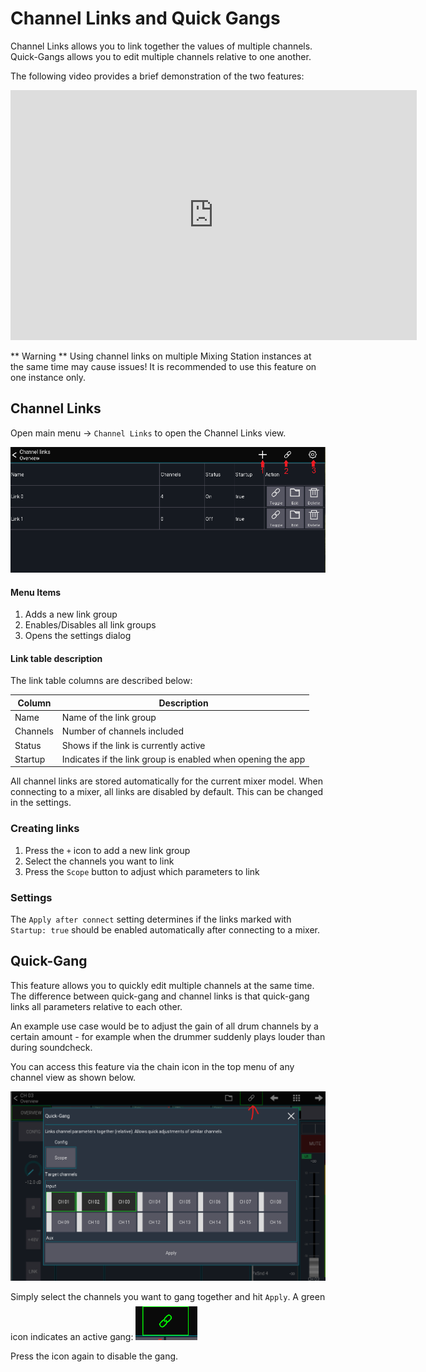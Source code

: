 # Channel Links and Quick Gangs
Channel Links allows you to link together the values of multiple channels.
Quick-Gangs allows you to edit multiple channels relative to one another.

The following video provides a brief demonstration of the two features:
<div class="video-wrapper">
  <iframe width="650" height="400" src="https://www.youtube.com/embed/dLx8Jjchq7s" frameborder="0" allowfullscreen></iframe>
</div>

** Warning ** Using channel links on multiple Mixing Station instances at the same time may cause issues!
It is recommended to use this feature on one instance only.

## Channel Links
Open main menu -> `Channel Links` to open the Channel Links view.

![overview](img/chlinks/overview.png)

#### Menu Items
1. Adds a new link group
2. Enables/Disables all link groups
3. Opens the settings dialog

#### Link table description
The link table columns are described below:

| Column   | Description                                                       | 
|----------|-------------------------------------------------------------------|
| Name     | Name of the link group                                            |
| Channels | Number of channels included                                       |
| Status   | Shows if the link is currently active                             |
| Startup  | Indicates if the link group is enabled when opening the app |


All channel links are stored automatically for the current mixer model.
When connecting to a mixer, all links are disabled by default. This can be changed in the settings.


### Creating links
1. Press the `+` icon to add a new link group
2. Select the channels you want to link
3. Press the `Scope` button to adjust which parameters to link



### Settings
The `Apply after connect` setting determines if the links marked with `Startup: true` should be enabled automatically after 
connecting to a mixer.


## Quick-Gang
This feature allows you to quickly edit multiple channels at the same time.
The difference between quick-gang and channel links is that quick-gang links all parameters relative to each other.

An example use case would be to adjust the gain of all drum channels by a certain amount - for example when the drummer 
suddenly plays louder than during soundcheck.

You can access this feature via the chain icon in the top menu of any channel view as shown below.

![quick-gang](img/chlinks/quickgang.png)

Simply select the channels you want to gang together and hit `Apply`.
A green icon indicates an active gang: ![active-gang](img/chlinks/activegang.png)

Press the icon again to disable the gang.
